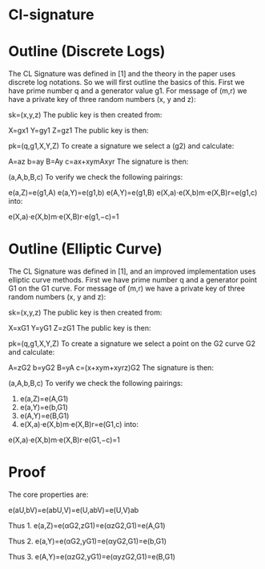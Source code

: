 # Cl-signature

# Outline (Discrete Logs)
The CL Signature was defined in [1] and the theory in the paper uses discrete log notations. So we will first outline the basics of this. First we have prime number q and a generator value g1. For message of (m,r) we have a private key of three random numbers (x, y and z):

  sk=(x,y,z)
  The public key is then created from:

  X=gx1
  Y=gy1
  Z=gz1
The public key is then:

  pk=(q,g1,X,Y,Z)
To create a signature we select a (g2) and calculate:

  A=az
  b=ay
  B=Ay
  c=ax+xymAxyr
The signature is then:

  (a,A,b,B,c)
To verify we check the following pairings:

  e(a,Z)=e(g1,A)
  e(a,Y)=e(g1,b)
  e(A,Y)=e(g1,B)
  e(X,a)⋅e(X,b)m⋅e(X,B)r=e(g1,c)
into:

  e(X,a)⋅e(X,b)m⋅e(X,B)r⋅e(g1,−c)=1
  
# Outline (Elliptic Curve)
The CL Signature was defined in [1], and an improved implementation uses elliptic curve methods. First we have prime number q and a generator point G1 on the G1 curve. For message of (m,r) we have a private key of three random numbers (x, y and z):

  sk=(x,y,z)
The public key is then created from:

  X=xG1
  Y=yG1
  Z=zG1
The public key is then:

  pk=(q,g1,X,Y,Z)
To create a signature we select a point on the G2 curve G2 and calculate:

  A=zG2
  b=yG2
  B=yA
  c=(x+xym+xyrz)G2
The signature is then:

  (a,A,b,B,c)
To verify we check the following pairings:

1. e(a,Z)=e(A,G1)
2. e(a,Y)=e(b,G1)
3. e(A,Y)=e(B,G1)
4. e(X,a)⋅e(X,b)m⋅e(X,B)r=e(G1,c)
into:

  e(X,a)⋅e(X,b)m⋅e(X,B)r⋅e(G1,−c)=1
  
# Proof
The core properties are:

  e(aU,bV)=e(abU,V)=e(U,abV)=e(U,V)ab
  
Thus 1. e(a,Z)=e(αG2,zG1)=e(αzG2,G1)=e(A,G1)

Thus 2. e(a,Y)=e(αG2,yG1)=e(αyG2,G1)=e(b,G1)

Thus 3. e(A,Y)=e(αzG2,yG1)=e(αyzG2,G1)=e(B,G1)
